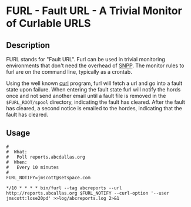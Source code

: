 #  FURL - Fault URL - A Trivial Monitor of Curlable URLS

##  Description

FURL stands for "Fault URL".  Furl can be used in trivial monitoring
environments that don't need the overhead of
[SNPP](http://en.wikipedia.org/wiki/Simple_Network_Management_Protocol).
The monitor rules to furl are on the command line, typically as a crontab.

Using the well known [curl](http://en.wikipedia.org/wiki/CURL) program,
furl will fetch a url and go into a fault state upon failure.
When entering the fault state furl will notify the hords once and not
send another email until a fault file is removed in the
`$FURL_ROOT/spool` directory, indicating the fault has cleared.
After the fault has cleared, a second notice is emailed to the hordes,
indicating that the fault has cleared.

##  Usage
```crontab
#
#  What:
#	Poll reports.abcdallas.org
#  When:
#	Every 10 minutes
#
FURL_NOTIFY=jmscott@setspace.com

*/10 * * * * bin/furl --tag abcreports --url http://reports.abcallas.org $FURL_NOTIFY --curl-option '--user jmscott:lose20pd' >>log/abcreports.log 2>&1
```
